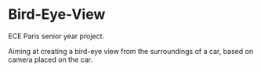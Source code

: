 # Bird-Eye-View

ECE Paris senior year project.

Aiming at creating a bird-eye view from the surroundings of a car, based on camera placed on the car.
